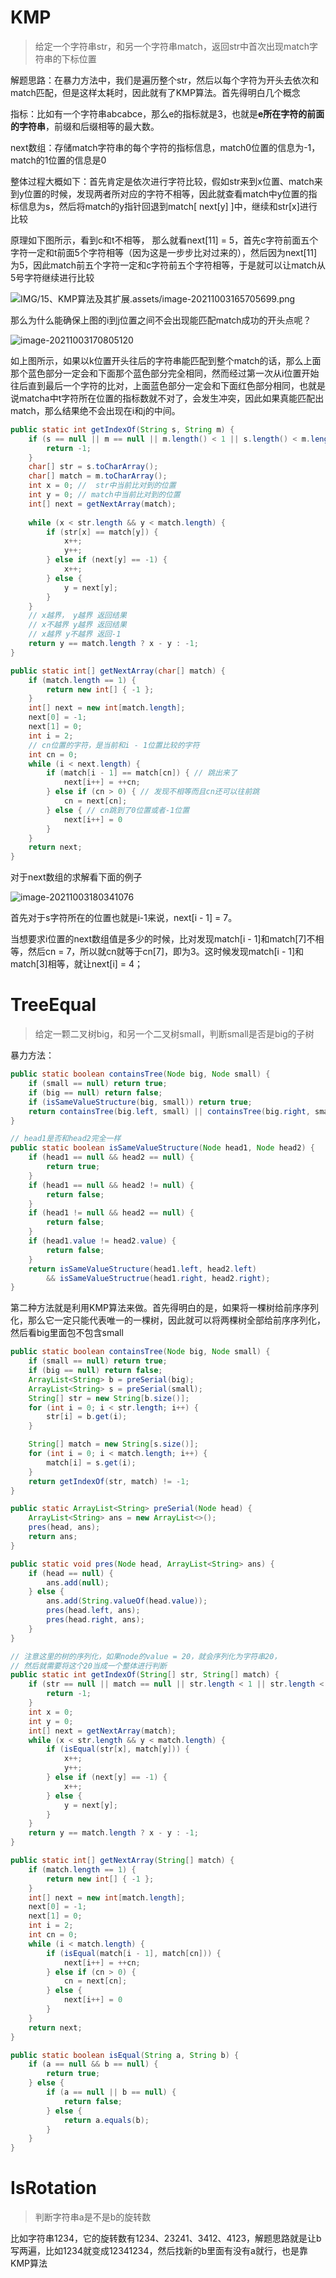 # KMP

> 给定一个字符串str，和另一个字符串match，返回str中首次出现match字符串的下标位置

解题思路：在暴力方法中，我们是遍历整个str，然后以每个字符为开头去依次和match匹配，但是这样太耗时，因此就有了KMP算法。首先得明白几个概念

指标：比如有一个字符串abcabce，那么e的指标就是3，也就是**e所在字符的前面的字符串**，前缀和后缀相等的最大数。

next数组：存储match字符串的每个字符的指标信息，match0位置的信息为-1，match的1位置的信息是0

整体过程大概如下：首先肯定是依次进行字符比较，假如str来到x位置、match来到y位置的时候，发现两者所对应的字符不相等，因此就查看match中y位置的指标信息为s，然后将match的y指针回退到match[ next[y] ]中，继续和str[x]进行比较

原理如下图所示，看到c和t不相等， 那么就看next[11] = 5，首先c字符前面五个字符一定和t前面5个字符相等（因为这是一步步比对过来的），然后因为next[11]为5，因此match前五个字符一定和c字符前五个字符相等，于是就可以让match从5号字符继续进行比较

![IMG/15、KMP算法及其扩展.assets/image-20211003165705699.png](IMG/15、KMP算法及其扩展.assets/image-20211003165705699.png)

那么为什么能确保上图的i到j位置之间不会出现能匹配match成功的开头点呢？

![image-20211003170805120](IMG/15、KMP算法及其扩展.assets/image-20211003170805120.png)



如上图所示，如果以k位置开头往后的字符串能匹配到整个match的话，那么上面那个蓝色部分一定会和下面那个蓝色部分完全相同，然而经过第一次从i位置开始往后直到最后一个字符的比对，上面蓝色部分一定会和下面红色部分相同，也就是说matcha中t字符所在位置的指标数就不对了，会发生冲突，因此如果真能匹配出match，那么结果绝不会出现在i和j的中间。

```java
public static int getIndexOf(String s, String m) {
    if (s == null || m == null || m.length() < 1 || s.length() < m.length()) {
        return -1;
    }
    char[] str = s.toCharArray();
    char[] match = m.toCharArray();
    int x = 0; //  str中当前比对到的位置
    int y = 0; // match中当前比对到的位置
    int[] next = getNextArray(match);
    
    while (x < str.length && y < match.length) {
        if (str[x] == match[y]) {
            x++;
            y++;
        } else if (next[y] == -1) {
            x++;
        } else {
            y = next[y];
        }
    }
    // x越界， y越界	返回结果
    // x不越界 y越界	返回结果
    // x越界 y不越界	返回-1
    return y == match.length ? x - y : -1;
}

public static int[] getNextArray(char[] match) {
    if (match.length == 1) {
        return new int[] { -1 };
    }
    int[] next = new int[match.length];
    next[0] = -1;
    next[1] = 0;
    int i = 2;
    // cn位置的字符，是当前和i - 1位置比较的字符
    int cn = 0;
    while (i < next.length) {
        if (match[i - 1] == match[cn]) { // 跳出来了
            next[i++] = ++cn;
        } else if (cn > 0) { // 发现不相等而且cn还可以往前跳
            cn = next[cn];
        } else { // cn跳到了0位置或者-1位置
            next[i++] = 0
        }
    }
    return next;
}
```

对于next数组的求解看下面的例子

![image-20211003180341076](IMG/15、KMP算法及其扩展.assets/image-20211003180341076.png)

首先对于s字符所在的位置也就是i-1来说，next[i - 1] = 7。

当想要求i位置的next数组值是多少的时候，比对发现match[i - 1]和match[7]不相等，然后cn = 7，所以就cn就等于cn[7]，即为3。这时候发现match[i - 1]和match[3]相等，就让next[i] = 4；

# TreeEqual

> 给定一颗二叉树big，和另一个二叉树small，判断small是否是big的子树

暴力方法：

```java
public static boolean containsTree(Node big, Node small) {
    if (small == null) return true;
    if (big == null) return false;
    if (isSameValueStructure(big, small)) return true;
    return containsTree(big.left, small) || containsTree(big.right, small);
}

// head1是否和head2完全一样
public static boolean isSameValueStructure(Node head1, Node head2) {
    if (head1 == null && head2 == null) {
        return true;
    }
    if (head1 == null && head2 != null) {
        return false;
    }
    if (head1 != null && head2 == null) {
        return false;
    }
    if (head1.value != head2.value) {
        return false;
    }
    return isSameValueStructure(head1.left, head2.left)
        && isSameValueStructrue(head1.right, head2.right);
}
```

第二种方法就是利用KMP算法来做。首先得明白的是，如果将一棵树给前序序列化，那么它一定只能代表唯一的一棵树，因此就可以将两棵树全部给前序序列化，然后看big里面包不包含small

```java
public static boolean containsTree(Node big, Node small) {
    if (small == null) return true;
    if (big == null) return false;
    ArrayList<String> b = preSerial(big);
    ArrayList<String> s = preSerial(small);
    String[] str = new String[b.size()];
    for (int i = 0; i < str.length; i++) {
        str[i] = b.get(i);
    }

    String[] match = new String[s.size()];
    for (int i = 0; i < match.length; i++) {
        match[i] = s.get(i);
    }
    return getIndexOf(str, match) != -1;
}

public static ArrayList<String> preSerial(Node head) {
    ArrayList<String> ans = new ArrayList<>();
    pres(head, ans);
    return ans;
}

public static void pres(Node head, ArrayList<String> ans) {
    if (head == null) {
        ans.add(null);
    } else {
        ans.add(String.valueOf(head.value));
        pres(head.left, ans);
        pres(head.right, ans);
    }
}

// 注意这里的树的序列化，如果node的value = 20，就会序列化为字符串20，
// 然后就需要将这个20当成一个整体进行判断
public static int getIndexOf(String[] str, String[] match) {
    if (str == null || match == null || str.length < 1 || str.length < match.length) {
        return -1;
    }
    int x = 0;
    int y = 0;
    int[] next = getNextArray(match);
    while (x < str.length && y < match.length) {
        if (isEqual(str[x], match[y])) {
            x++;
            y++;
        } else if (next[y] == -1) {
            x++;
        } else {
            y = next[y];
        }
    }
    return y == match.length ? x - y : -1;
}

public static int[] getNextArray(String[] match) {
    if (match.length == 1) {
        return new int[] { -1 };
    }
    int[] next = new int[match.length];
    next[0] = -1;
    next[1] = 0;
    int i = 2;
    int cn = 0;
    while (i < match.length) {
        if (isEqual(match[i - 1], match[cn])) {
            next[i++] = ++cn;
        } else if (cn > 0) {
            cn = next[cn];
        } else {
            next[i++] = 0
        }
    }
    return next;
}

public static boolean isEqual(String a, String b) {
    if (a == null && b == null) {
        return true;
    } else {
        if (a == null || b == null) {
            return false;
        } else {
            return a.equals(b);
        }
    }
}
```

# IsRotation

> 判断字符串a是不是b的旋转数

比如字符串1234，它的旋转数有1234、23241、3412、4123，解题思路就是让b写两遍，比如1234就变成12341234，然后找新的b里面有没有a就行，也是靠KMP算法